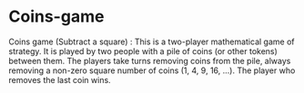 # Coins-game
Coins game (Subtract a square) : This is a two-player mathematical game of strategy. It is played by two people with a pile of coins (or other tokens) between them. The players take turns removing coins from the pile, always removing a non-zero square number of coins (1, 4, 9, 16, ...). The player who removes the last coin wins.
